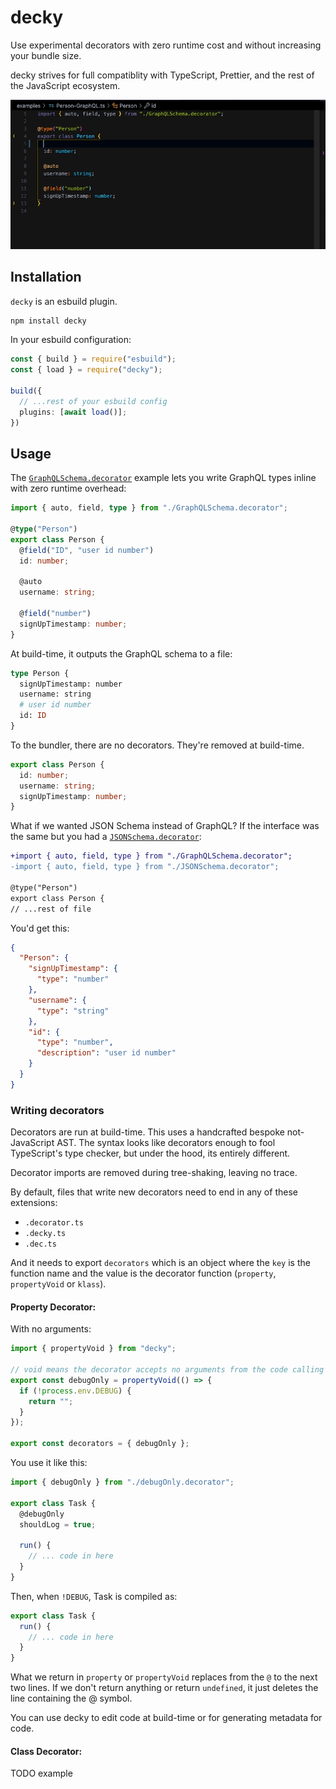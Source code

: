# decky

Use experimental decorators with zero runtime cost and without increasing your bundle size.

decky strives for full compatiblity with TypeScript, Prettier, and the rest of the JavaScript ecosystem.

![](./demo.gif)

## Installation

`decky` is an esbuild plugin.

```bash
npm install decky
```

In your esbuild configuration:

```ts
const { build } = require("esbuild");
const { load } = require("decky");

build({
  // ...rest of your esbuild config
  plugins: [await load()];
})
```

## Usage

The [`GraphQLSchema.decorator`](./examples/GraphQLSchema.decorator.ts) example lets you write GraphQL types inline with zero runtime overhead:

```ts
import { auto, field, type } from "./GraphQLSchema.decorator";

@type("Person")
export class Person {
  @field("ID", "user id number")
  id: number;

  @auto
  username: string;

  @field("number")
  signUpTimestamp: number;
}
```

At build-time, it outputs the GraphQL schema to a file:

```graphql
type Person {
  signUpTimestamp: number
  username: string
  # user id number
  id: ID
}
```

To the bundler, there are no decorators. They're removed at build-time.

```ts
export class Person {
  id: number;
  username: string;
  signUpTimestamp: number;
}
```

What if we wanted JSON Schema instead of GraphQL? If the interface was the same but you had a [`JSONSchema.decorator`](./examples/JSONSchema.decorator):

```patch
+import { auto, field, type } from "./GraphQLSchema.decorator";
-import { auto, field, type } from "./JSONSchema.decorator";

@type("Person")
export class Person {
// ...rest of file

```

You'd get this:

```json
{
  "Person": {
    "signUpTimestamp": {
      "type": "number"
    },
    "username": {
      "type": "string"
    },
    "id": {
      "type": "number",
      "description": "user id number"
    }
  }
}
```

### Writing decorators

Decorators are run at build-time. This uses a handcrafted bespoke not-JavaScript AST. The syntax looks like decorators enough to fool TypeScript's type checker, but under the hood, its entirely different.

Decorator imports are removed during tree-shaking, leaving no trace.

By default, files that write new decorators need to end in any of these extensions:

- `.decorator.ts`
- `.decky.ts`
- `.dec.ts`

And it needs to export `decorators` which is an object where the `key` is the function name and the value is the decorator function (`property`, `propertyVoid` or `klass`).

#### Property Decorator:

With no arguments:

```ts
import { propertyVoid } from "decky";

// void means the decorator accepts no arguments from the code calling it
export const debugOnly = propertyVoid(() => {
  if (!process.env.DEBUG) {
    return "";
  }
});

export const decorators = { debugOnly };
```

You use it like this:

```ts
import { debugOnly } from "./debugOnly.decorator";

export class Task {
  @debugOnly
  shouldLog = true;

  run() {
    // ... code in here
  }
}
```

Then, when `!DEBUG`, Task is compiled as:

```ts
export class Task {
  run() {
    // ... code in here
  }
}
```

What we return in `property` or `propertyVoid` replaces from the `@` to the next two lines. If we don't return anything or return `undefined`, it just deletes the line containing the @ symbol.

You can use decky to edit code at build-time or for generating metadata for code.

#### Class Decorator:

TODO example

```

```
